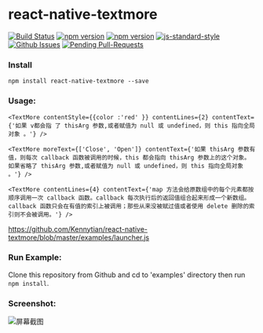 # react-native-textmore

[![Build Status](https://travis-ci.org/Kennytian/react-native-textmore.svg?branch=master)](https://travis-ci.org/Kennytian/react-native-textmore)
[![npm version](http://img.shields.io/npm/v/react-native-textmore.svg?style=flat-square)](https://npmjs.org/package/react-native-textmore "View this project on npm")
[![npm version](http://img.shields.io/npm/dm/react-native-textmore.svg?style=flat-square)](https://npmjs.org/package/react-native-textmore "View this project on npm")
[![js-standard-style](https://img.shields.io/badge/code%20style-standard-brightgreen.svg?style=flat)](http://standardjs.com/)
[![Github Issues](http://githubbadges.herokuapp.com/pikesley/githubbadges/issues.svg)](https://github.com/Kennytian/react-native-textmore/issues)
[![Pending Pull-Requests](http://githubbadges.herokuapp.com/pikesley/githubbadges/pulls.svg)](https://github.com/Kennytian/react-native-textmore/pulls)


### Install

`npm install react-native-textmore --save`

### Usage:
```
<TextMore contentStyle={{color :'red' }} contentLines={2} contentText={'如果 v都会指 了 thisArg 参数,或者赋值为 null 或 undefined，则 this 指向全局对象 。'} />
    
<TextMore moreText={['Close', 'Open']} contentText={'如果 thisArg 参数有值，则每次 callback 函数被调用的时候，this 都会指向 thisArg 参数上的这个对象。如果省略了 thisArg 参数,或者赋值为 null 或 undefined，则 this 指向全局对象 。'} />
 
<TextMore contentLines={4} contentText={'map 方法会给原数组中的每个元素都按顺序调用一次 callback 函数。callback 每次执行后的返回值组合起来形成一个新数组。 callback 函数只会在有值的索引上被调用；那些从来没被赋过值或者使用 delete 删除的索引则不会被调用。'} />
```

https://github.com/Kennytian/react-native-textmore/blob/master/examples/launcher.js

### Run Example:
Clone this repository from Github and cd to 'examples' directory then run `npm install`.

### Screenshot:
![屏幕截图](http://ww2.sinaimg.cn/mw690/77c29b23gw1f84xu9ue6oj20fm0t0wh1.jpg)